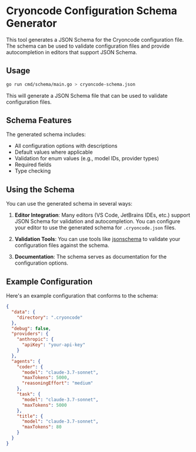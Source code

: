 # Cryoncode Configuration Schema Generator

This tool generates a JSON Schema for the Cryoncode configuration file. The schema can be used to validate configuration files and provide autocompletion in editors that support JSON Schema.

## Usage

```bash
go run cmd/schema/main.go > cryoncode-schema.json
```

This will generate a JSON Schema file that can be used to validate configuration files.

## Schema Features

The generated schema includes:

- All configuration options with descriptions
- Default values where applicable
- Validation for enum values (e.g., model IDs, provider types)
- Required fields
- Type checking

## Using the Schema

You can use the generated schema in several ways:

1. **Editor Integration**: Many editors (VS Code, JetBrains IDEs, etc.) support JSON Schema for validation and autocompletion. You can configure your editor to use the generated schema for `.cryoncode.json` files.

2. **Validation Tools**: You can use tools like [jsonschema](https://github.com/Julian/jsonschema) to validate your configuration files against the schema.

3. **Documentation**: The schema serves as documentation for the configuration options.

## Example Configuration

Here's an example configuration that conforms to the schema:

```json
{
  "data": {
    "directory": ".cryoncode"
  },
  "debug": false,
  "providers": {
    "anthropic": {
      "apiKey": "your-api-key"
    }
  },
  "agents": {
    "coder": {
      "model": "claude-3.7-sonnet",
      "maxTokens": 5000,
      "reasoningEffort": "medium"
    },
    "task": {
      "model": "claude-3.7-sonnet",
      "maxTokens": 5000
    },
    "title": {
      "model": "claude-3.7-sonnet",
      "maxTokens": 80
    }
  }
}
```
